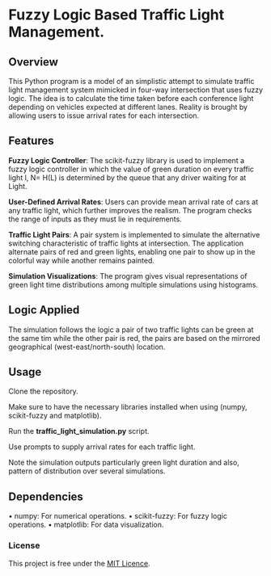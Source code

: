 # Fuzzy Logic Based Traffic Light Management.
## Overview

This Python program is a model of an simplistic attempt to simulate traffic light management system mimicked in four-way intersection that uses fuzzy logic. 
The idea is to calculate the time taken before each conference light depending on vehicles expected at different lanes. Reality is brought by allowing users to issue arrival rates for each intersection.

## Features

**Fuzzy Logic Controller**: The scikit-fuzzy library is used to implement a fuzzy logic controller in which the value of green duration on every traffic light l, N= H(L) is determined by the queue that any driver waiting for at Light.

**User-Defined Arrival Rates**: Users can provide mean arrival rate of cars at any traffic light, which further improves the realism. The program checks the range of inputs as they must lie in requirements.

**Traffic Light Pairs**: A pair system is implemented to simulate the alternative switching characteristic of traffic lights at intersection. The application alternate pairs of red and green lights, enabling one pair to show up in the colorful way while another remains painted.

**Simulation Visualizations**: The program gives visual representations of green light time distributions among multiple simulations using histograms.

## Logic Applied
The simulation follows the logic a pair of two traffic lights can be green at the same tim while the other pair is red, the pairs are based on the mirrored geographical (west-east/north-south) location.

## Usage

Clone the repository.

Make sure to have the necessary libraries installed when using (numpy, scikit-fuzzy and matplotlib).

Run the **traffic_light_simulation.py** script.

Use prompts to supply arrival rates for each traffic light.

Note the simulation outputs particularly green light duration and also, pattern of distribution over several simulations.

## Dependencies

• numpy: For numerical operations.
• scikit-fuzzy: For fuzzy logic operations.
• matplotlib: For data visualization.

### License
This project is free under the [MIT Licence](https://github.com/NikolaosGazis/Fuzzy-Logic-Traffic-Controller/tree/main?tab=MIT-1-ov-file).
